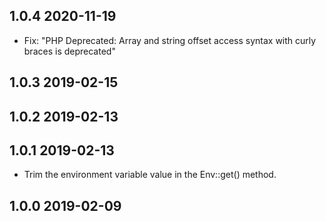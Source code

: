 ## 1.0.4 2020-11-19
* Fix: "PHP Deprecated:  Array and string offset access syntax with curly braces is deprecated"

## 1.0.3 2019-02-15

## 1.0.2 2019-02-13

## 1.0.1 2019-02-13
* Trim the environment variable value in the Env::get() method.

## 1.0.0 2019-02-09
